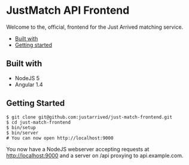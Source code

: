 # JustMatch API Frontend

Welcome to the, official, frontend for the Just Arrived matching service.

* [Built with](#built-with)
* [Getting started](#getting-started)

## Built with

* NodeJS 5
* Angular 1.4

## Getting Started

```
$ git clone git@github.com:justarrived/just-match-frontend.git
$ cd just-match-frontend
$ bin/setup
$ bin/server
# You can now open http://localhost:9000
```

You now have a NodeJS webserver accepting requests at [http://localhost:9000](http://localhost:9000) and a server on /api proxying to api.example.com.
